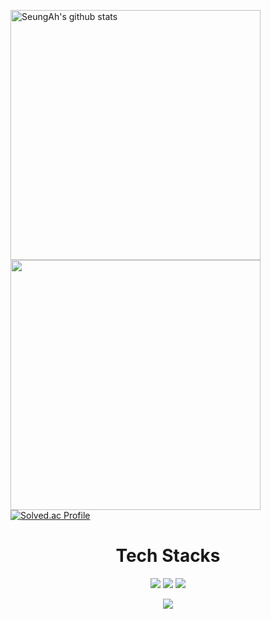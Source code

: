 <a href="https://github.com/NamSeoYong"><img align="left" style="width :400px" src="https://github-readme-stats.vercel.app/api?username=NamSeoYong&bg_color==30,FF7F50,FF69B4&title_color=fff&text_color=fff&include_all_commits=true&show_icons=true&theme=gradient&hide=issues&hide_border=true&count_private=true&line_height=30&border_radius=15" alt="SeungAh's github stats"/></a>
<a href="https://github.com/NamSeoYong"><img align="left" style="width :400px" src="https://github-readme-stats.vercel.app/api/top-langs/?username=NamSeoYong&layout=compact&bg_color=30,FF7F50,FF69B4&title_color=fff&hide=css,GLSL,c%2B%2B,scss,c,jupyter%20notebook,ShaderLab,HLSL,HTML&text_color=fff&hide_border=true&card_width=400px&border_radius=12"/></a>
[![Solved.ac Profile](http://mazassumnida.wtf/api/v2/generate_badge?boj=ktx3900)](https://solved.ac/ktx3900/)

<h1 align="center">Tech Stacks</h1>

<p align="center">
<img src="https://img.shields.io/badge/Python-3766AB?style=flat-square&logo=Python&logoColor=white"/>
<img src="https://img.shields.io/badge/C-A8B9CC?style=flat-square&logo=C&logoColor=white"/> 
<img src="https://img.shields.io/badge/PyTorch-EE4C2C?style=flat-square&logo=PyTorch&logoColor=white"/>

<p align="center">
<a href="https://hits.seeyoufarm.com"><img src="https://hits.seeyoufarm.com/api/count/incr/badge.svg?url=https%3A%2F%2Fgithub.com%2FNamSeoYong&count_bg=%2379C83D&title_bg=%23555555&icon=&icon_color=%23E7E7E7&title=hits&edge_flat=false"/></a>
